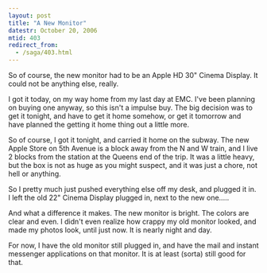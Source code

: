 ```yaml
---
layout: post
title: "A New Monitor"
datestr: October 20, 2006
mtid: 403
redirect_from:
  - /saga/403.html
---
```


So of course, the new monitor had to be an Apple HD 30" Cinema Display.  It could not be anything else, really.

I got it today, on my way home from my last day at EMC.  I've been planning on buying one anyway, so this isn't a impulse buy.  The big decision was to get it tonight, and have to get it home somehow, or get it tomorrow and have planned the getting it home thing out a little more.

So of course, I got it tonight, and carried it home on the subway.  The new Apple Store on 5th Avenue is a block away from the N and W train, and I live 2 blocks from the station at the Queens end of the trip.  It was a little heavy, but the box is not as huge as you might suspect, and it was just a chore, not hell or anything.

So I pretty much just pushed everything else off my desk, and plugged it in.  I left the old 22" Cinema Display plugged in, next to the new one.....

And what a difference it makes.  The new monitor is bright.  The colors are clear and even.  I didn't even realize how crappy my old monitor looked, and made my photos look, until just now.  It is nearly night and day.

For now, I have the old monitor still plugged in, and have the mail and instant messenger applications on that monitor.  It is at least (sorta) still good for that.
